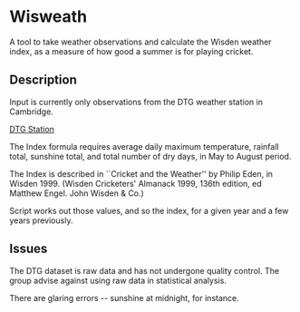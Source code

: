 # Wisweath

A tool to take weather observations and calculate the Wisden weather
index, as a measure of how good a summer is for playing cricket.

## Description

Input is currently only observations from the DTG weather station in
Cambridge.

[DTG Station](https://www.cl.cam.ac.uk/research/dtg/weather/)

The Index formula requires average daily maximum temperature, rainfall
total, sunshine total, and total number of dry days, in May to August period.

The Index is described in ``Cricket and the Weather'' by Philip Eden,
in Wisden 1999. (Wisden Cricketers' Almanack 1999, 136th edition, ed 
Matthew Engel. John Wisden & Co.)

Script works out those values, and so the index, for a given year and a few
years previously.

## Issues

The DTG dataset is raw data and has not undergone quality control. The group
advise against using raw data in statistical analysis.

There are glaring errors -- sunshine at midnight, for instance.
